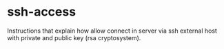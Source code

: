 # ssh-access
Instructions that explain how allow connect in server via ssh external host with private and public key (rsa cryptosystem).
